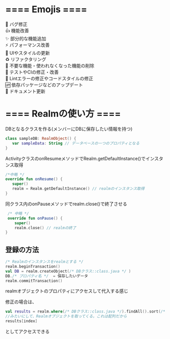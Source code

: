 
# ==== Emojis ====
 🐛 バグ修正  
 👍  機能改善  
 ✨  部分的な機能追加  
 ⚡️  パフォーマンス改善  
 💄  UIやスタイルの更新  
 ♻️   リファクタリング  
 🚿  不要な機能・使われなくなった機能の削除  
 💚  テストやCIの修正・改善  
 👕  Lintエラーの修正やコードスタイルの修正  
 🆙  依存パッケージなどのアップデート  
 📝  ドキュメント更新  
 
 # ==== Realmの使い方 ====
 DBとなるクラスを作る(メンバーにDBに保存したい情報を持つ)
 
 ```sampleDB.kt
 class sampleDB: RealmObject() {
    var sampleData: String // データベースの一つのプロパティとなる
}
```
 
 ActivityクラスのonResumeメソッドでRealm.getDefaultInstance()でインスタンス取得
 
 ```SampleActivity.kt
 /*中略 */
 override fun onResume() {
    super()
    realm = Realm.getDefaultInstance() // realmのインスタンス取得
}
```
 
 同クラス内のonPauseメソッドでrealm.close()で終了させる
 
```SampleActivity.kt
 /* 中略 */
 override fun onPause() {
    super()
    realm.close() // realmの終了
}
```

 
 ## 登録の方法
 
 ```sample.kt
 /* Realmのインスタンスをrealmとする */
 realm.beginTransaction()
 val DB = realm.createObject(/* DBクラス::class.java */ )
 DB./* プロパティ名 */  = 保存したいデータ
 realm.commitTransaction()
 ```

realmオブジェクトのプロパティにアクセスして代入する感じ

修正の場合は、

```sample.kt
val results = realm.where(/* DBクラス::class.java */).findAll().sort(/* キー名 */)
//みたいにして、Realmオブジェクトを取ってくる。これは配列だから
results[index]
```

としてアクセスできる
